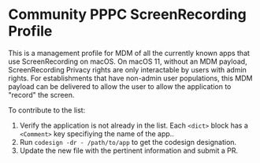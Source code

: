 # Community PPPC ScreenRecording Profile
This is a management profile for MDM of all the currently known apps that use ScreenRecording on macOS.
On macOS 11, without an MDM payload, ScreenRecording Privacy rights are only interactable by users with admin rights. For establishments that have non-admin user populations, this MDM payload can be delivered to allow the user to allow the application to "record" the screen.

To contribute to the list:
1) Verify the application is not already in the list.  Each `<dict>` block has a `<Comment>` key specifiying the name of the app..
2) Run `codesign -dr - /path/to/app` to get the codesign designation.
3) Update the new file with the pertinent information and submit a PR.

